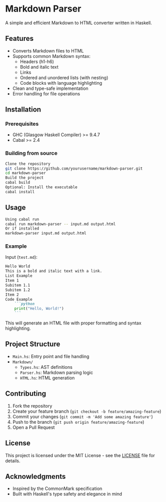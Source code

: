 # Markdown Parser

A simple and efficient Markdown to HTML converter written in Haskell.

## Features

- Converts Markdown files to HTML
- Supports common Markdown syntax:
  - Headers (h1-h6)
  - Bold and italic text
  - Links
  - Ordered and unordered lists (with nesting)
  - Code blocks with language highlighting
- Clean and type-safe implementation
- Error handling for file operations

## Installation

### Prerequisites

- GHC (Glasgow Haskell Compiler) >= 9.4.7
- Cabal >= 2.4

### Building from source

```bash
Clone the repository
git clone https://github.com/yourusername/markdown-parser.git
cd markdown-parser
Build the project
cabal build
Optional: Install the executable
cabal install
```

## Usage

```bash
Using cabal run
cabal run markdown-parser -- input.md output.html
Or if installed
markdown-parser input.md output.html
```

### Example

Input (`test.md`):

```markdown
Hello World
This is a bold and italic text with a link.
List Example
Item 1
Subitem 1.1
Subitem 1.2
Item 2
Code Example
    ```python
    print("Hello, World!")
    ```

```

This will generate an HTML file with proper formatting and syntax highlighting.

## Project Structure

- `Main.hs`: Entry point and file handling
- `Markdown/`
  - `Types.hs`: AST definitions
  - `Parser.hs`: Markdown parsing logic
  - `HTML.hs`: HTML generation

## Contributing

1. Fork the repository
2. Create your feature branch (`git checkout -b feature/amazing-feature`)
3. Commit your changes (`git commit -m 'Add some amazing feature'`)
4. Push to the branch (`git push origin feature/amazing-feature`)
5. Open a Pull Request

## License

This project is licensed under the MIT License - see the [LICENSE](LICENSE) file for details.

## Acknowledgments

- Inspired by the CommonMark specification
- Built with Haskell's type safety and elegance in mind
